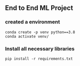 ## End to End ML Project
### created a environment
```
conda create -p venv python==3.8
conda activate venv/
```
### Install all necessary libraries
```
pip install -r requirements.txt
```
